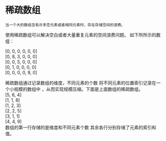 # 稀疏数组  
    当一个大的数组含有许多空元素或者相同元素时，存在存储空间的浪费。

使用稀疏数组可以解决空白或者大量重复元素的空间浪费问题。
如下所所示的数组： 

[0, 0, 0, 0, 0, 0]  
[0, 8, 3, 0, 0, 0]  
[0, 0, 5, 0, 0, 0]  
[0, 1, 0, 0, 0, 0]  
[0, 0, 0, 0, 9, 0]  

稀疏数组通过记录数组的维度，不同元素的个数
将不同元素的位置索引记录在一个小规模的数组中
，从而实现规模压缩。下面是上面数组的稀疏数组。  
[5, 6, 4]  
[1, 1, 8]  
[1, 2, 3]  
[2, 2, 5]  
[3, 1, 1]  
[4, 4, 9]  
数组的第一行存储的是维度和不同元素个数
其余各行分别存储了元素的索引和值。


